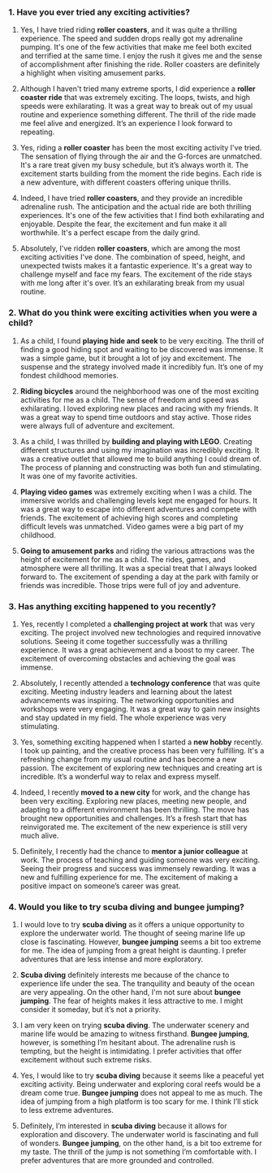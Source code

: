 ### 1. Have you ever tried any exciting activities?

1. Yes, I have tried riding **roller coasters**, and it was quite a thrilling experience. The speed and sudden drops really got my adrenaline pumping. It's one of the few activities that make me feel both excited and terrified at the same time. I enjoy the rush it gives me and the sense of accomplishment after finishing the ride. Roller coasters are definitely a highlight when visiting amusement parks.

2. Although I haven't tried many extreme sports, I did experience a **roller coaster ride** that was extremely exciting. The loops, twists, and high speeds were exhilarating. It was a great way to break out of my usual routine and experience something different. The thrill of the ride made me feel alive and energized. It’s an experience I look forward to repeating.

3. Yes, riding a **roller coaster** has been the most exciting activity I've tried. The sensation of flying through the air and the G-forces are unmatched. It's a rare treat given my busy schedule, but it’s always worth it. The excitement starts building from the moment the ride begins. Each ride is a new adventure, with different coasters offering unique thrills.

4. Indeed, I have tried **roller coasters**, and they provide an incredible adrenaline rush. The anticipation and the actual ride are both thrilling experiences. It's one of the few activities that I find both exhilarating and enjoyable. Despite the fear, the excitement and fun make it all worthwhile. It's a perfect escape from the daily grind.

5. Absolutely, I've ridden **roller coasters**, which are among the most exciting activities I've done. The combination of speed, height, and unexpected twists makes it a fantastic experience. It's a great way to challenge myself and face my fears. The excitement of the ride stays with me long after it's over. It’s an exhilarating break from my usual routine.

### 2. What do you think were exciting activities when you were a child?

1. As a child, I found **playing hide and seek** to be very exciting. The thrill of finding a good hiding spot and waiting to be discovered was immense. It was a simple game, but it brought a lot of joy and excitement. The suspense and the strategy involved made it incredibly fun. It’s one of my fondest childhood memories.

2. **Riding bicycles** around the neighborhood was one of the most exciting activities for me as a child. The sense of freedom and speed was exhilarating. I loved exploring new places and racing with my friends. It was a great way to spend time outdoors and stay active. Those rides were always full of adventure and excitement.

3. As a child, I was thrilled by **building and playing with LEGO**. Creating different structures and using my imagination was incredibly exciting. It was a creative outlet that allowed me to build anything I could dream of. The process of planning and constructing was both fun and stimulating. It was one of my favorite activities.

4. **Playing video games** was extremely exciting when I was a child. The immersive worlds and challenging levels kept me engaged for hours. It was a great way to escape into different adventures and compete with friends. The excitement of achieving high scores and completing difficult levels was unmatched. Video games were a big part of my childhood.

5. **Going to amusement parks** and riding the various attractions was the height of excitement for me as a child. The rides, games, and atmosphere were all thrilling. It was a special treat that I always looked forward to. The excitement of spending a day at the park with family or friends was incredible. Those trips were full of joy and adventure.

### 3. Has anything exciting happened to you recently?

1. Yes, recently I completed a **challenging project at work** that was very exciting. The project involved new technologies and required innovative solutions. Seeing it come together successfully was a thrilling experience. It was a great achievement and a boost to my career. The excitement of overcoming obstacles and achieving the goal was immense.

2. Absolutely, I recently attended a **technology conference** that was quite exciting. Meeting industry leaders and learning about the latest advancements was inspiring. The networking opportunities and workshops were very engaging. It was a great way to gain new insights and stay updated in my field. The whole experience was very stimulating.

3. Yes, something exciting happened when I started a **new hobby** recently. I took up painting, and the creative process has been very fulfilling. It's a refreshing change from my usual routine and has become a new passion. The excitement of exploring new techniques and creating art is incredible. It’s a wonderful way to relax and express myself.

4. Indeed, I recently **moved to a new city** for work, and the change has been very exciting. Exploring new places, meeting new people, and adapting to a different environment has been thrilling. The move has brought new opportunities and challenges. It’s a fresh start that has reinvigorated me. The excitement of the new experience is still very much alive.

5. Definitely, I recently had the chance to **mentor a junior colleague** at work. The process of teaching and guiding someone was very exciting. Seeing their progress and success was immensely rewarding. It was a new and fulfilling experience for me. The excitement of making a positive impact on someone’s career was great.

### 4. Would you like to try scuba diving and bungee jumping?

1. I would love to try **scuba diving** as it offers a unique opportunity to explore the underwater world. The thought of seeing marine life up close is fascinating. However, **bungee jumping** seems a bit too extreme for me. The idea of jumping from a great height is daunting. I prefer adventures that are less intense and more exploratory.

2. **Scuba diving** definitely interests me because of the chance to experience life under the sea. The tranquility and beauty of the ocean are very appealing. On the other hand, I'm not sure about **bungee jumping**. The fear of heights makes it less attractive to me. I might consider it someday, but it’s not a priority.

3. I am very keen on trying **scuba diving**. The underwater scenery and marine life would be amazing to witness firsthand. **Bungee jumping**, however, is something I’m hesitant about. The adrenaline rush is tempting, but the height is intimidating. I prefer activities that offer excitement without such extreme risks.

4. Yes, I would like to try **scuba diving** because it seems like a peaceful yet exciting activity. Being underwater and exploring coral reefs would be a dream come true. **Bungee jumping** does not appeal to me as much. The idea of jumping from a high platform is too scary for me. I think I’ll stick to less extreme adventures.

5. Definitely, I’m interested in **scuba diving** because it allows for exploration and discovery. The underwater world is fascinating and full of wonders. **Bungee jumping**, on the other hand, is a bit too extreme for my taste. The thrill of the jump is not something I’m comfortable with. I prefer adventures that are more grounded and controlled.